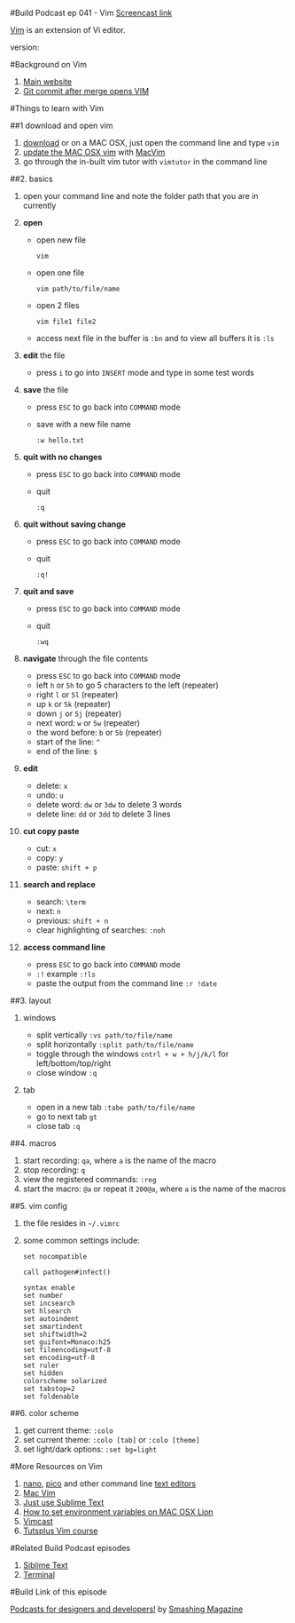 #Build Podcast ep 041 - Vim
[Screencast link](http://build-podcast.com/vim/)

[Vim](http://www.vim.org/) is an extension of Vi editor. 

version: 

#Background on Vim 

1. [Main website]()
1. [Git commit after merge opens VIM](http://stackoverflow.com/questions/9199222/git-commit-after-merge-opens-vim)


#Things to learn with Vim 

##1 download and open vim
1. [download](http://www.vim.org/download.php) or on a MAC OSX, just open the command line and type `vim`
2. [update the MAC OSX vim](http://stackoverflow.com/questions/7211820/update-built-in-vim-on-mac-os-x) with [MacVim](https://code.google.com/p/macvim/)
3. go through the in-built vim tutor with `vimtutor` in the command line


##2. basics

1. open your command line and note the folder path that you are in currently
2. **open**

    - open new file
    
        ```
        vim
        ```
    - open one file
    
        ```
        vim path/to/file/name
        ```
        
    - open 2 files
    
        ```
        vim file1 file2
        ```
    - access next file in the buffer is `:bn` and to view all buffers it is `:ls`
    
2. **edit** the file

    - press `i` to go into `INSERT` mode and type in some test words
4. **save** the file

    - press `ESC` to go back into `COMMAND` mode
    - save with a new file name
    
        ```
        :w hello.txt
        ```
5. **quit with no changes** 

    - press `ESC` to go back into `COMMAND` mode
    - quit
    
        ```
        :q
        ```
5. **quit without saving change** 

    - press `ESC` to go back into `COMMAND` mode
    - quit
    
        ```
        :q!
        ```
5. **quit and save** 

    - press `ESC` to go back into `COMMAND` mode
    - quit
    
        ```
        :wq
        ```
6. **navigate** through the file contents

   - press `ESC` to go back into `COMMAND` mode
   - left `h` or `5h` to go 5 characters to the left (repeater)
   - right `l` or `5l` (repeater)
   - up `k` or `5k` (repeater)
   - down `j` or `5j` (repeater)
   - next word: `w` or `5w` (repeater)
   - the word before: `b` or `5b` (repeater)
   - start of the line: `^`
   - end of the line: `$`
   
1. **edit**

    - delete: `x`
    - undo: `u` 
    - delete word: `dw` or `3dw` to delete 3 words
    - delete line: `dd` or `3dd` to delete 3 lines
    
1. **cut copy paste**

    - cut: `x`
    - copy: `y`
    - paste: `shift + p`

1. **search and replace**

    - search: `\term`
    - next: `n`
    - previous: `shift + n`
    - clear highlighting of searches: `:noh`
    
1. **access command line**

   - press `ESC` to go back into `COMMAND` mode
   - `:!` example `:!ls`
   - paste the output from the command line `:r !date` 
   
##3. layout

1. windows
   
    - split vertically `:vs path/to/file/name`
    - split horizontally `:split path/to/file/name`
    - toggle through the windows `cntrl + w + h/j/k/l` for left/bottom/top/right
    - close window `:q`

1. tab

    - open in a new tab `:tabe path/to/file/name`
    - go to next tab `gt`
    - close tab `:q`
    
 

  
##4. macros

1. start recording: `qa`, where `a` is the name of the macro
2. stop recording: `q`
3. view the registered commands: `:reg`
4. start the macro: `@a` or repeat it `200@a`, where `a` is the name of the macros

##5. vim config

1. the file resides in `~/.vimrc`
1. some common settings include:

    ```
    set nocompatible
    
    call pathogen#infect()
    
    syntax enable
    set number
    set incsearch
    set hlsearch
    set autoindent
    set smartindent
    set shiftwidth=2
    set guifont=Monaco:h25
    set fileencoding=utf-8
    set encoding=utf-8
    set ruler
    set hidden
    colorscheme solarized
    set tabstop=2
    set foldenable

    ```

##6. color scheme

1. get current theme: `:colo`
2. set current theme: `:colo [tab]` or `:colo [theme]`
3. set light/dark options: `:set bg=light`


#More Resources on Vim 

1. [nano](), [pico]() and other command line [text editors](http://en.wikipedia.org/wiki/List_of_text_editors)
2. [Mac Vim](https://code.google.com/p/macvim/)
1. [Just use Sublime Text](http://delvarworld.github.io/blog/2013/03/16/just-use-sublime-text/)
1. [How to set environment variables on MAC OSX Lion](http://stackoverflow.com/questions/7501678/set-environment-variables-on-mac-os-x-lion)
2. [Vimcast](http://vimcasts.org/)
3. [Tutsplus Vim course](https://tutsplus.com/course/venture-into-vim/)

#Related Build Podcast episodes
1. [Siblime Text](http://build-podcast.com/sublime-text/)
2. [Terminal](http://build-podcast.com/terminal/)

#Build Link of this episode

[Podcasts for designers and developers!](http://www.smashingmagazine.com/2013/04/19/podcasts-for-designers-developers/) by [Smashing Magazine](http://www.smashingmagazine.com/)
